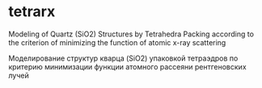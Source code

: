 # tetrarx

Modeling of Quartz (SiO2) Structures by Tetrahedra Packing
according to the criterion of minimizing the function of atomic x-ray scattering

Моделирование структур кварца (SiO2) упаковкой тетраэдров
по критерию минимизации функции атомного рассеяни рентгеновских лучей 
